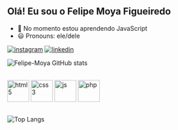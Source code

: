 ## Olá! Eu sou o Felipe Moya Figueiredo
- 🌱 No momento estou aprendendo JavaScript
- 😃 Pronouns: ele/dele

[![instagram](https://img.shields.io/badge/Instagram-E4405F?style=for-the-badge&logo=instagram&logoColor=white)](https://www.instagram.com/felp_mf)
[![linkedin](https://img.shields.io/badge/LinkedIn-0077B5?style=for-the-badge&logo=linkedin&logoColor=white)](https://www.linkedin.com/in/felipe-moya-figueiredo-30638021b/)


![Felipe-Moya GitHub stats](https://github-readme-stats.vercel.app/api?username=Felipe-Moya&showicons=true&theme=radical)

<div style="display: inline_block"><br/>
<img align="center" hight="50px" width="50px" alt="html5" src="https://cdn.jsdelivr.net/gh/devicons/devicon/icons/html5/html5-original.svg">
<img align="center" hight="50px" width="50px" alt="css3" src="https://cdn.jsdelivr.net/gh/devicons/devicon/icons/css3/css3-original.svg">
<img align="center" hight="50px" width="50px" alt="js" src="https://cdn.jsdelivr.net/gh/devicons/devicon/icons/javascript/javascript-original.svg">
<img align="center" hight="50px" width="50px" alt="php" src="https://cdn.jsdelivr.net/gh/devicons/devicon/icons/php/php-plain.svg">
<div/><br/>

![Top Langs](https://github-readme-stats.vercel.app/api/top-langs?username=Felipe-Moya&layout=compact)
  
<!---
Felipe-Moya/Felipe-Moya is a ✨ special ✨ repository because its `README.md` (this file) appears on your GitHub profile.
You can click the Preview link to take a look at your changes.
--->
